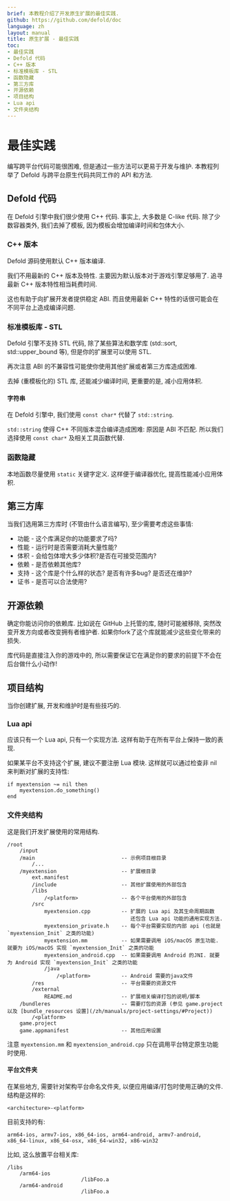 ```yaml
---
brief: 本教程介绍了开发原生扩展的最佳实践.
github: https://github.com/defold/doc
language: zh
layout: manual
title: 原生扩展 - 最佳实践
toc:
- 最佳实践
- Defold 代码
- C++ 版本
- 标准模板库 - STL
- 函数隐藏
- 第三方库
- 开源依赖
- 项目结构
- Lua api
- 文件夹结构
---
```


# 最佳实践

编写跨平台代码可能很困难, 但是通过一些方法可以更易于开发与维护. 本教程列举了 Defold 与跨平台原生代码共同工作的 API 和方法.

## Defold 代码

在 Defold 引擎中我们很少使用 C++ 代码. 事实上, 大多数是 C-like 代码. 除了少数容器类外, 我们去掉了模板, 因为模板会增加编译时间和包体大小.

### C++ 版本

Defold 源码使用默认 C++ 版本编译.

我们不用最新的 C++ 版本及特性. 主要因为默认版本对于游戏引擎足够用了. 追寻最新 C++ 版本特性相当耗费时间.

这也有助于向扩展开发者提供稳定 ABI. 而且使用最新 C++ 特性的话很可能会在不同平台上造成编译问题.

### 标准模板库 - STL

Defold 引擎不支持 STL 代码, 除了某些算法和数学库 (std::sort, std::upper_bound 等), 但是你的扩展里可以使用 STL.

再次注意 ABI 的不兼容性可能使你使用其他扩展或者第三方库造成困难.

去掉 (重模板化的) STL 库, 还能减少编译时间, 更重要的是, 减小应用体积.

#### 字符串

在 Defold 引擎中, 我们使用 `const char*` 代替了 `std::string`.

`std::string` 使得 C++ 不同版本混合编译造成困难: 原因是 ABI 不匹配.
所以我们选择使用 `const char*` 及相关工具函数代替.

### 函数隐藏

本地函数尽量使用 `static` 关键字定义. 这样便于编译器优化, 提高性能减小应用体积.

## 第三方库

当我们选用第三方库时 (不管由什么语言编写), 至少需要考虑这些事情:

* 功能 - 这个库满足你的功能要求了吗?
* 性能 - 运行时是否需要消耗大量性能?
* 体积 - 会给包体增大多少体积?是否在可接受范围内?
* 依赖 - 是否依赖其他库?
* 支持 - 这个库是个什么样的状态? 是否有许多bug? 是否还在维护?
* 证书 - 是否可以合法使用?


## 开源依赖

确定你能访问你的依赖库. 比如说在 GitHub 上托管的库, 随时可能被移除, 突然改变开发方向或者改变拥有者维护者. 如果你fork了这个库就能减少这些变化带来的损失.

库代码是直接注入你的游戏中的, 所以需要保证它在满足你的要求的前提下不会在后台做什么小动作!


## 项目结构

当你创建扩展, 开发和维护时是有些技巧的.

### Lua api

应该只有一个 Lua api, 只有一个实现方法. 这样有助于在所有平台上保持一致的表现.

如果某平台不支持这个扩展, 建议不要注册 Lua 模块.
这样就可以通过检查非 nil 来判断对扩展的支持性:

    if myextension ~= nil then
        myextension.do_something()
    end

### 文件夹结构

这是我们开发扩展使用的常用结构.

    /root
        /input
        /main                            -- 示例项目根目录
            /...
        /myextension                     -- 扩展根目录
            ext.manifest
            /include                     -- 其他扩展使用的外部包含
            /libs
                /<platform>              -- 各个平台使用的外部包含
            /src
                myextension.cpp          -- 扩展的 Lua api 及其生命周期函数
                                            还包含 Lua api 功能的通用实现方法.
                myextension_private.h    -- 每个平台需要实现的内部 api (也就是 `myextension_Init` 之类的功能)
                myextension.mm           -- 如果需要调用 iOS/macOS 原生功能. 就要为 iOS/macOS 实现 `myextension_Init` 之类的功能 
                myextension_android.cpp  -- 如果需要调用 Android 的JNI. 就要为 Android 实现 `myextension_Init` 之类的功能
                /java
                    /<platform>          -- Android 需要的java文件
            /res                         -- 平台需要的资源文件
            /external
                README.md                -- 扩展相关编译打包的说明/脚本
        /bundleres                       -- 需要打包的资源 (参见 game.project 以及 [bundle_resources 设置](/zh/manuals/project-settings/#Project))
            /<platform>
        game.project
        game.appmanifest                 -- 其他应用设置


注意 `myextension.mm` 和 `myextension_android.cpp` 只在调用平台特定原生功能时使用.

#### 平台文件夹

在某些地方, 需要针对架构平台命名文件夹, 以便应用编译/打包时使用正确的文件.
结构是这样的:

    <architecture>-<platform>

目前支持的有:

    arm64-ios, armv7-ios, x86_64-ios, arm64-android, armv7-android, x86_64-linux, x86_64-osx, x86_64-win32, x86-win32

比如, 这么放置平台相关库:

    /libs
        /arm64-ios
                            /libFoo.a
        /arm64-android
                            /libFoo.a
